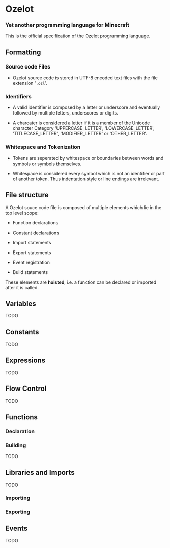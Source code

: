 # Ozelot
### Yet another programming language for Minecraft

This is the official specification of the Ozelot programming language. 

## Formatting
### Source code Files
* Ozelot source code is stored in UTF-8 encoded text files with the file extension '`.ozl`'.

### Identifiers
* A valid identifier is composed by a letter or underscore and eventually followed by multiple letters, underscores or digits.
  
* A charcater is considered a letter if it is a member of the Unicode character Category 'UPPERCASE_LETTER', 'LOWERCASE_LETTER', 'TITLECASE_LETTER', 'MODIFIER_LETTER' or 'OTHER_LETTER'.

### Whitespace and Tokenization
* Tokens are seperated by whitespace or boundaries between words and symbols or symbols themselves.
  
* Whitespace is considered every symbol which is not an identifier or part of another token. Thus indentation style or line endings are irrelevant.

## File structure
A Ozelot souce code file is composed of multiple elements which lie in the top level scope:

* Function declarations

* Constant declarations

* Import statements

* Export statements

* Event registration

* Build statements

These elements are **hoisted**, i.e. a function can be declared or imported after it is called.
## Variables
TODO
## Constants
TODO
## Expressions
TODO
## Flow Control
TODO
## Functions
### Declaration

### Building
TODO
## Libraries and Imports
TODO 
### Importing

### Exporting

## Events
TODO

